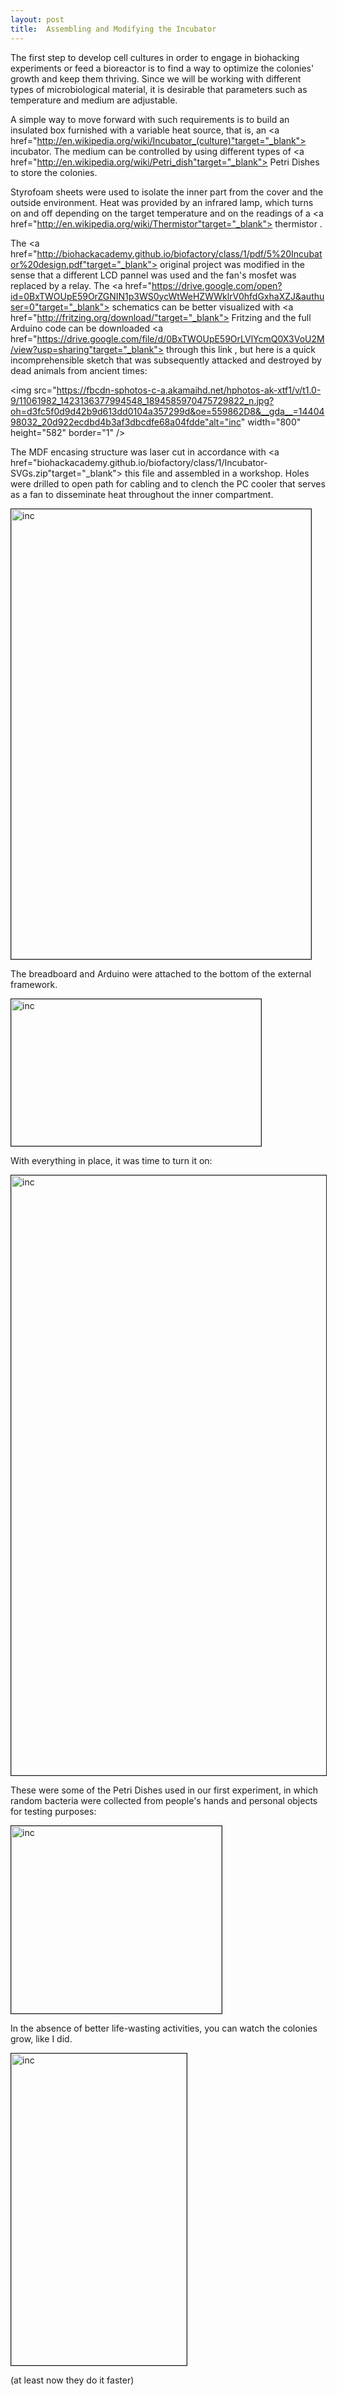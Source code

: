 ```yaml
---
layout: post
title:  Assembling and Modifying the Incubator
---
```


The first step to develop cell cultures in order to engage in biohacking experiments or feed a bioreactor is to find a way to optimize the colonies' growth and keep them thriving. Since we will be working with different types of microbiological material, it is desirable that parameters such as temperature and medium are adjustable.

A simple way to move forward with such requirements is to build an insulated box furnished with a variable heat source, that is, an <a href="http://en.wikipedia.org/wiki/Incubator_(culture)"target="_blank"> incubator</a>. The medium can be controlled by using different types of <a href="http://en.wikipedia.org/wiki/Petri_dish"target="_blank"> Petri Dishes </a> to store the colonies.

Styrofoam sheets were used to isolate the inner part from the cover and the outside environment. Heat was provided by an infrared lamp, which turns on and off depending on the target temperature and on the readings of a <a href="http://en.wikipedia.org/wiki/Thermistor"target="_blank"> thermistor </a>. 

The <a href="http://biohackacademy.github.io/biofactory/class/1/pdf/5%20Incubator%20design.pdf"target="_blank"> original project </a> was modified in the sense that a different LCD pannel was used and the fan's mosfet was replaced by a relay. The <a href="https://drive.google.com/open?id=0BxTWOUpE59OrZGNIN1p3WS0ycWtWeHZWWklrV0hfdGxhaXZJ&authuser=0"target="_blank"> schematics </a> can be better visualized with <a href="http://fritzing.org/download/"target="_blank"> Fritzing </a> and the full Arduino code can be downloaded <a href="https://drive.google.com/file/d/0BxTWOUpE59OrLVlYcmQ0X3VoU2M/view?usp=sharing"target="_blank"> through this link </a>, but here is a quick incomprehensible sketch that was subsequently attacked and destroyed by dead animals from ancient times:

<img src="https://fbcdn-sphotos-c-a.akamaihd.net/hphotos-ak-xtf1/v/t1.0-9/11061982_1423136377994548_1894585970475729822_n.jpg?oh=d3fc5f0d9d42b9d613dd0104a357299d&oe=559862D8&__gda__=1440498032_20d922ecdbd4b3af3dbcdfe68a04fdde"alt="inc" width="800" height="582" border="1" />

The MDF encasing structure was laser cut in accordance with <a href="biohackacademy.github.io/biofactory/class/1/Incubator-SVGs.zip"target="_blank"> this file </a> and assembled in a workshop. Holes were drilled to open path for cabling and to clench the PC cooler that serves as a fan to disseminate heat throughout the inner compartment.

<img src="https://fbcdn-sphotos-h-a.akamaihd.net/hphotos-ak-xpa1/v/t1.0-9/p480x480/10404242_1099899320027100_3108853078127897254_n.jpg?oh=30f4fcb9408b64840d7b67ba259bc364&oe=559FE179&__gda__=1439960252_feb8793586dcf811c2f7faa947721168" 
alt="inc" width="480" height="720" border="1" />

The breadboard and Arduino were attached to the bottom of the external framework.

<img src="https://fbcdn-sphotos-h-a.akamaihd.net/hphotos-ak-xft1/v/t1.0-9/11141156_1423156954659157_3989832340389439509_n.jpg?oh=95bce3d68cc58efa183c6ce7b12a8985&oe=559C6E82&__gda__=1440787939_c2ea4493c9e7dffcd0345fb99d8647a4" 
alt="inc" width="400" height="235" border="1" />

With everything in place, it was time to turn it on:

<img src="https://fbcdn-sphotos-a-a.akamaihd.net/hphotos-ak-xpa1/v/t1.0-9/11048760_1099899450027087_2807690121244586735_n.jpg?oh=9b68762beac92145d30e0e48e0e46f89&oe=55E44C2F&__gda__=1436063045_28e9849dc62b40c170e6e6828d4b4069" 
alt="inc" width="528" height="960" border="1" />

These were some of the Petri Dishes used in our first experiment, in which random bacteria were collected from people's hands and personal objects for testing purposes:

<img src="https://fbcdn-sphotos-d-a.akamaihd.net/hphotos-ak-xpf1/v/t1.0-9/10898297_1423073181334201_8190557592477610890_n.jpg?oh=0d47447df6dcc29c8fd02685348a4929&oe=559BCDE9&__gda__=1441139670_2c2e2218cc17e0ab0020071efa0633ba" 
alt="inc" width="337" height="300" border="1" />

In the absence of better life-wasting activities, you can watch the colonies grow, like I did.

<img src="https://fbcdn-sphotos-g-a.akamaihd.net/hphotos-ak-xaf1/v/t1.0-9/1546273_1423063354668517_6674142658355745583_n.jpg?oh=a9b66f904ff077f6e79bac6aef33ac4a&oe=55991697&__gda__=1436403238_1c215a35c7634a29ed6a686b296f97b5" 
alt="inc" width="281" height="499" border="1" />

(at least now they do it faster)
